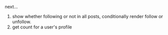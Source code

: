 next...
1. show whether following or not in all posts, conditionally render follow or unfollow. 
2. get count for a user's profile 
